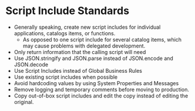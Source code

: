 # Script Include Standards

- Generally speaking, create new script includes for individual applications, catalogs items, or functions.
    - As opposed to one script include for several catalog items, which may cause problems with delegated development.
- Only return information that the calling script will need
- Use JSON.stringify and JSON.parse instead of JSON.encode and JSON.decode
- Use Script Includes instead of Global Business Rules
- Use existing script includes when possible
- Avoid hardcoding values by using System Properties and Messages
- Remove logging and temporary comments before moving to production.
- Copy out-of-box script includes and edit the copy instead of editing the original.